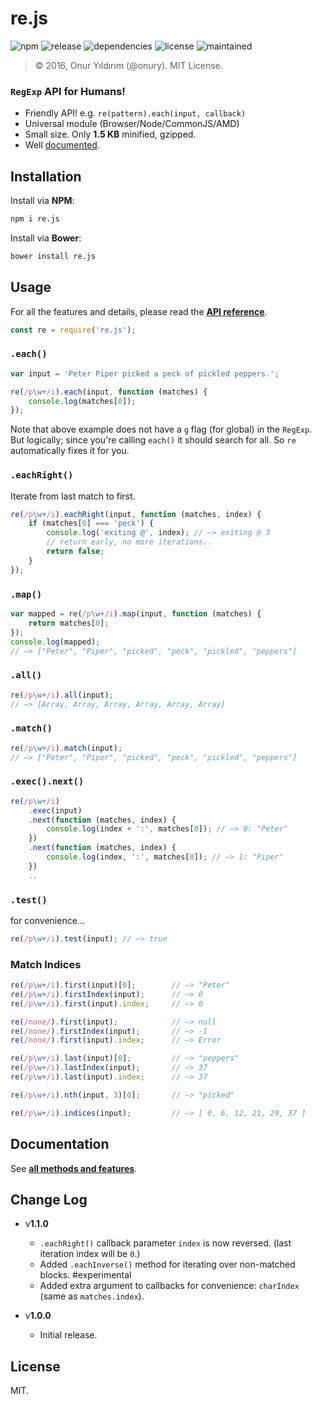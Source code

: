 # re.js

![npm](https://img.shields.io/npm/v/re.js.svg)
![release](https://img.shields.io/github/release/onury/re.svg)
![dependencies](https://david-dm.org/onury/re.svg)
![license](http://img.shields.io/npm/l/re.svg)
![maintained](https://img.shields.io/maintenance/yes/2017.svg)

> © 2016, Onur Yıldırım (@onury). MIT License.  

### `RegExp` API for Humans!  

- Friendly API! e.g. `re(pattern).each(input, callback)`
- Universal module (Browser/Node/CommonJS/AMD)
- Small size. Only **1.5 KB** minified, gzipped.
- Well [documented][docs].

## Installation

Install via **NPM**:
```sh
npm i re.js
```
Install via **Bower**:
```sh
bower install re.js
```

## Usage
For all the features and details, please read the [**API reference**][docs].
```js
const re = require('re.js');
```

### `.each()`

```js
var input = 'Peter Piper picked a peck of pickled peppers.';

re(/p\w+/i).each(input, function (matches) {
    console.log(matches[0]);
});
```
Note that above example does not have a `g` flag (for global) in the `RegExp`. But logically; since you're calling `each()` it should search for all. So `re` automatically fixes it for you.

### `.eachRight()`
Iterate from last match to first.

```js
re(/p\w+/i).eachRight(input, function (matches, index) {
    if (matches[0] === 'peck') {
        console.log('exiting @', index); // —> exiting @ 3
        // return early, no more iterations..
        return false;
    }
});
```

### `.map()`

```js
var mapped = re(/p\w+/i).map(input, function (matches) {
    return matches[0];
});
console.log(mapped);
// —> ["Peter", "Piper", "picked", "peck", "pickled", "peppers"]
```

### `.all()`

```js
re(/p\w+/i).all(input);
// —> [Array, Array, Array, Array, Array, Array]
```

### `.match()`

```js
re(/p\w+/i).match(input);
// —> ["Peter", "Piper", "picked", "peck", "pickled", "peppers"]
```

### `.exec().next()`

```js
re(/p\w+/i)
    .exec(input)
    .next(function (matches, index) {
        console.log(index + ':', matches[0]); // —> 0: "Peter"
    })
    .next(function (matches, index) {
        console.log(index, ':', matches[0]); // —> 1: "Piper"
    })
    ..
```

### `.test()`
for convenience...
```js
re(/p\w+/i).test(input); // —> true
```

### Match Indices

```js
re(/p\w+/i).first(input)[0];        // —> "Peter"
re(/p\w+/i).firstIndex(input);      // —> 0
re(/p\w+/i).first(input).index;     // —> 0

re(/none/).first(input);            // —> null
re(/none/).firstIndex(input);       // —> -1
re(/none/).first(input).index;      // —> Error

re(/p\w+/i).last(input)[0];         // —> "peppers"
re(/p\w+/i).lastIndex(input);       // —> 37
re(/p\w+/i).last(input).index;      // —> 37

re(/p\w+/i).nth(input, 3)[0];       // —> "picked"

re(/p\w+/i).indices(input);         // —> [ 0, 6, 12, 21, 29, 37 ]
```

## Documentation

See [**all methods and features**][docs].

[docs]:https://onury.github.io/re/?api=re

## Change Log

- v**1.1.0**
    + `.eachRight()` callback parameter `index` is now reversed. (last iteration index will be `0`.)
    + Added `.eachInverse()` method for iterating over non-matched blocks. #experimental
    + Added extra argument to callbacks for convenience: `charIndex` (same as `matches.index`).

- v**1.0.0**
    + Initial release.

## License

MIT.
